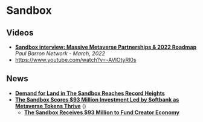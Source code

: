 # Sandbox

## Videos

- [**Sandbox interview: Massive Metaverse Partnerships & 2022 Roadmap**](https://www.youtube.com/watch?v=-39hnZqZzDk)
  <br/>_Paul Barron Network - March, 2022_
- https://www.youtube.com/watch?v=-AVlOtyRl0s

## News

- [**Demand for Land in The Sandbox Reaches Record Heights**](https://dappradar.com/blog/demand-virtual-land-in-the-sandbox-metaverse-reaches-record-heights)
- [**The Sandbox Scores $93 Million Investment Led by Softbank as Metaverse Tokens Thrive**](https://news.bitcoin.com/the-sandbox-scores-93-million-investment-led-by-softbank-as-metaverse-tokens-thrive/) ()
  - [**The Sandbox Receives $93 Million to Fund Creator Economy**](https://dappradar.com/blog/the-sandbox-receives-93-million-to-fund-creator-economy)
